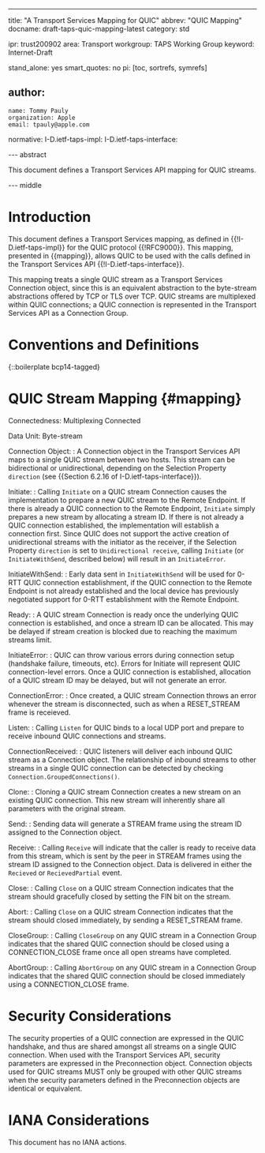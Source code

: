 ---

title: "A Transport Services Mapping for QUIC"
abbrev: "QUIC Mapping"
docname: draft-taps-quic-mapping-latest
category: std

ipr: trust200902
area: Transport
workgroup: TAPS Working Group
keyword: Internet-Draft

stand_alone: yes
smart_quotes: no
pi: [toc, sortrefs, symrefs]

author:
 -
    name: Tommy Pauly
    organization: Apple
    email: tpauly@apple.com

normative:
  I-D.ietf-taps-impl:
  I-D.ietf-taps-interface:

--- abstract

This document defines a Transport Services API mapping for QUIC streams.

--- middle

# Introduction

This document defines a Transport Services mapping, as defined in {{!I-D.ietf-taps-impl}} for
the QUIC protocol {{!RFC9000}}. This mapping, presented in {{mapping}}, allows QUIC to be used
with the calls defined in the Transport Services API {{!I-D.ietf-taps-interface}}.

This mapping treats a single QUIC stream as a Transport Services Connection object, since this is an
equivalent abstraction to the byte-stream abstractions offered by TCP or TLS over TCP. QUIC streams are
multiplexed within QUIC connections; a QUIC connection is represented in the Transport Services API as
a Connection Group.

# Conventions and Definitions

{::boilerplate bcp14-tagged}

# QUIC Stream Mapping {#mapping}

Connectedness: Multiplexing Connected

Data Unit: Byte-stream

Connection Object:
: A Connection object in the Transport Services API maps to a single QUIC stream between two hosts. This stream can be bidirectional or unidirectional, depending on the Selection Property `direction` (see {{Section 6.2.16 of I-D.ietf-taps-interface}}).

Initiate:
: Calling `Initiate` on a QUIC stream Connection causes the implementation to prepare a new QUIC stream to the Remote Endpoint. If there is already a QUIC connection to the Remote Endpoint, `Initiate` simply prepares a new stream by allocating a stream ID. If there is not already a QUIC connection established, the implementation will establish a connection first. Since QUIC does not support the active creation of unidirectional streams with the initiator as the receiver, if the Selection Property `direction` is set to `Unidirectional receive`, calling `Initiate` (or `InitiateWithSend`, described below) will result in an `InitiateError`.

InitiateWithSend:
: Early data sent in `InitiateWithSend` will be used for 0-RTT QUIC connection establishment, if the QUIC connection to the Remote Endpoint is not already established and the local device has previously negotiated support for 0-RTT establishment with the Remote Endpoint.

Ready:
: A QUIC stream Connection is ready once the underlying QUIC connection is established, and once a stream ID can be allocated. This may be delayed if stream creation is blocked due to reaching the maximum streams limit.

InitiateError:
: QUIC can throw various errors during connection setup (handshake failure, timeouts, etc). Errors for Initiate will represent QUIC connection-level errors. Once a QUIC connection is established, allocation of a QUIC stream ID may be delayed, but will not generate an error.

ConnectionError:
: Once created, a QUIC stream Connection throws an error whenever the stream is disconnected, such as when a RESET_STREAM frame is receieved.

Listen:
: Calling `Listen` for QUIC binds to a local UDP port and prepare to receive inbound QUIC connections and streams.

ConnectionReceived:
: QUIC listeners will deliver each inbound QUIC stream as a Connection object. The relationship of inbound streams to other streams in a single QUIC connection can be detected by checking `Connection.GroupedConnections()`.

Clone:
: Cloning a QUIC stream Connection creates a new stream on an existing QUIC connection. This new stream will inherently share all parameters with the original stream.

Send:
: Sending data will generate a STREAM frame using the stream ID assigned to the Connection object.

Receive:
: Calling `Receive` will indicate that the caller is ready to receive data from this stream, which is sent by the peer in STREAM frames using the stream ID assigned to the Connection object. Data is delivered in either the `Recieved` or `RecievedPartial` event.

Close:
: Calling `Close` on a QUIC stream Connection indicates that the stream should gracefully closed by setting the FIN bit on the stream.

Abort:
: Calling `Close` on a QUIC stream Connection indicates that the stream should closed immediately, by sending a RESET_STREAM frame.

CloseGroup:
: Calling `CloseGroup` on any QUIC stream in a Connection Group indicates that the shared QUIC connection should be closed using a CONNECTION_CLOSE frame once all open streams have completed.

AbortGroup:
: Calling `AbortGroup` on any QUIC stream in a Connection Group indicates that the shared QUIC connection should be closed immediately using a CONNECTION_CLOSE frame.

# Security Considerations

The security properties of a QUIC connection are expressed in the QUIC handshake, and thus are shared
amongst all streams on a single QUIC connection. When used with the Transport Services API, security
parameters are expressed in the Preconnection object. Connection objects used for QUIC streams MUST
only be grouped with other QUIC streams when the security parameters defined in the Preconnection
objects are identical or equivalent.

# IANA Considerations

This document has no IANA actions.
